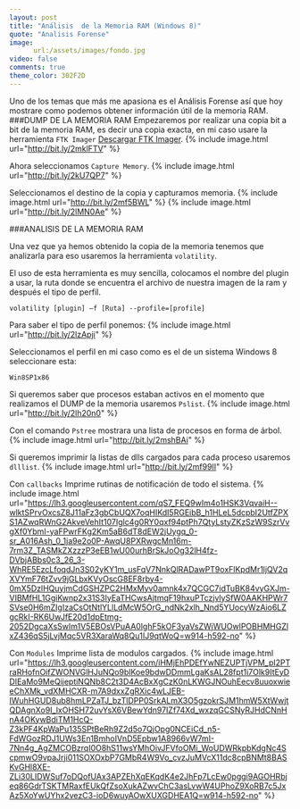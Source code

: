 ```yaml
---
layout: post
title: "Análisis  de la Memoria RAM (Windows 8)"
quote: "Analisis Forense"
image:
      url:/assets/images/fondo.jpg
video: false
comments: true
theme_color: 302F2D
---
```

Uno de los temas que más me apasiona es el Análisis Forense así que hoy mostrare como podemos obtener información útil de la memoria RAM.
###DUMP DE LA MEMORIA RAM
Empezaremos por realizar una copia bit a bit de la memoria RAM, es decir una copia exacta, en mi caso usare la herramienta `FTK Imager` [Descargar FTK Imager](https://mega.nz/#!2xUUyQ4a!STKxDblF7sAshZtKoI5SzJ67UT0PacRnlXLgji2Il9E).
{% include image.html url="http://bit.ly/2mklFTV" %}

Ahora seleccionamos `Capture Memory`. 
{% include image.html url="http://bit.ly/2kU7QP7" %}


Seleccionamos el destino de la copia y capturamos memoria.
{% include image.html url="http://bit.ly/2mf5BWL" %}
{% include image.html url="http://bit.ly/2lMN0Ae" %}

###ANALISIS DE LA MEMORIA RAM

Una vez que ya hemos obtenido la copia de la memoria tenemos que analizarla para eso usaremos la herramienta `volatility`.

El uso de esta herramienta es muy sencilla, colocamos el nombre del plugin a usar, la ruta donde se encuentra el archivo de nuestra imagen de la ram y después el tipo de perfil. 

```
volatility [plugin] –f [Ruta] --profile=[profile] 
```

Para saber el tipo de perfil ponemos:
{% include image.html url="http://bit.ly/2lzApji" %}

Seleccionamos el perfil en mi caso como es el de un sistema Windows 8 seleccionare esta:
```
Win8SP1x86 
```

Si queremos saber que procesos estaban activos en el momento que realizamos el DUMP de la memoria usaremos `Pslist`.
{% include image.html url="http://bit.ly/2lh20n0" %}

Con el comando `Pstree` mostrara una lista de procesos en forma de árbol.
{% include image.html url="http://bit.ly/2mshBAi" %}

Si queremos imprimir la listas de dlls cargados para cada proceso usaremos `dlllist`.
{% include image.html url="http://bit.ly/2mf99II" %}

Con `callbacks` Imprime rutinas de notificación de todo el sistema.
{% include image.html url="https://lh3.googleusercontent.com/qS7_FEQ9wIm4o1HSK3VqvaiH--wlktSPrvOxcsZ8J11aFz3gbCbUQX7oqHIKdI5RGEibB_h1HLeL5dcpbI2UtfZPXS1AZwqRWnG2AkveVehIt107Iglc4g0RY0qxf94ptPh7QtyLstyZKzSzW9SzrVvgXf0YbmI-yaFPwrFKg2Km5aB6dT8dEW2jUygq_0-sr_A016Ash_0_1ja9e2o0P-AwqU8PXRwgcMn16m-7rm3Z_TASMkZXzzzP3eEB1wU00urhBrSkJoOg32lH4fz-DVbjABbs0c3_26_3-WhRE5EzcLfoqdJn3S02yKY1m_usFqV7NnkQlRADawPT9oxFlKpdMr1ljQV2qXVYmF76tZvv9jGLbxKVyOscG8EF8rby4-0mX5DzlHQuyjmCdGSHZPC2HMxMyv0amnk4x7QCGC7idTuBK84vyGXJm-VIBMfHL1GgiKwnp2x31S3IyEaTHCwsAjtmqF19hxuPTczjvlySfW0AAKHPWr7SVse0H6mZIgIzaCsOtNtlYLlLdMcW5OrG_ndNk2xlh_Nnd5YUocyWzAio6LZgcRkI-RK6UwJfE20d1dpEtmg-2052DgcaXsSwIm1V5EBOsVPuAA0lghF5kOF3yaVsZWjWUOwlPOBHMHGZlxZ436qS5jLvjMqc5VR3XaraWq8Qu1IJ9qtWoQ=w914-h592-no" %}

Con `Modules` Imprime lista de modulos cargados.
{% include image.html url="https://lh3.googleusercontent.com/iHMjEhPDEfYwNEZUPTjVPM_pI2PTraRHofnOifZWONVGlHJuNQo9blKoe9bdwDDmmLgaKsAL28fpt1i7Olk9ItEyDDIEaMo9MeQijeptiNQNb8C2t3D4AcBxXgCzK0nLKWGJNOuhEecv8uuoxwieeChXMk_vdXMHCXR-m7A9dxxZgRXic4wLJEB-IWuhHGUD8ub8hmLPZaTJ_bzTlDPP0SrkALmX3O5gzokrSJM1hmW5XtWwjtQDAgnXo9I_lxOHSH72uvYsX6VBewYdn97IZf74Xd_wxzqGCSNyRJHdCNnHnA4OKywBdiTM1HcQ-Z3kPF4KpWaPu135SPtBeRh9Z2d5o7QjOpg0NCEiCd_n5-FdWGozRDJ1UWs3En1BmhoIVnD5Epbw1A8966vW7mI-7Nn4g_AgZMCOBzrqI0O8hS11wsYMhOivJFVfoOMi_WoUDWRkpbKdgNc4ScpmwO9vpaJrji011SOXOxbP7GMbR4W9Vo_cvzJuMVcX11dc8cpBNMt8BASKvGHl8XE-ZLi30LIDWSuf7oDQofUAx3APZEhXqEKqdK4e2JhFp7LcEw0pggi9AGOHRbjeq86GdrTSKTMRaxfEUkQfZsoXukAZwvChC3asLvwW4UPhoZ9XoRB7c5JxAz5XoYwUYhx2vezC3-ioD6wuyAOwXUXGDHEA1Q=w914-h592-no" %}

